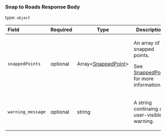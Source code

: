 <!--- This is a generated file, do not edit! -->
<!--- [START maps_http_schema_snaptoroadsresposne] -->
<h3 class="schema-object" id="SnapToRoadsResposne">Snap to Roads Response Body</h3>

type: `object`

| Field             | Required | Type                                                      | Description                                                                                                                                         |
| :---------------- | -------- | --------------------------------------------------------- | --------------------------------------------------------------------------------------------------------------------------------------------------- |
| `snappedPoints`   | optional | Array&lt;[SnappedPoint](#SnappedPoint "SnappedPoint")&gt; | <div class="ref-property-description"><p>An array of snapped points.</p><p>See <a href="#SnappedPoint">SnappedPoint</a> for more information.</div> |
| `warning_message` | optional | string                                                    | <div class="nonref-property-description"><p>A string continaing a user-visible warning.</p></div>                                                   |

<!--- [END maps_http_schema_snaptoroadsresposne] -->
